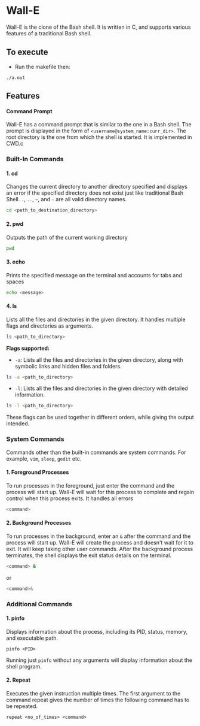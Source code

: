 # Wall-E 
Wall-E is the clone of the Bash shell. It is written in C, and supports various features of a traditional Bash shell. <br>

## To execute
* Run the makefile then: <br>
```
./a.out
```

## Features

#### Command Prompt

Wall-E has a command prompt that is similar to the one in a Bash shell. The prompt is displayed in the form of `<username@system_name:curr_dir>`.
The root directory is the one from which the shell is started.
It is implemented in CWD.c

### Built-In Commands

#### 1. cd
Changes the current directory to another directory specified and displays an error if the specified directory does not exist just like traditional Bash Shell.
`.`, `..`, `~`, and `-` are all valid directory names.

```bash
cd <path_to_destination_directory>
```

#### 2.  pwd

Outputs the path of the current working directory

```bash
pwd
```

#### 3.  echo

Prints the specified message on the terminal and accounts for tabs and spaces

``` bash
echo <message>
```


#### 4.  ls

Lists all the files and directories in the given directory. It handles multiple flags and directories as arguments.

```bash
ls <path_to_directory> 
```

**Flags supported:**  
- `-a`: Lists all the files and directories in the given directory, along with symbolic links and hidden files and folders.

```bash 
ls -a <path_to_directory> 
```

- `-l`: Lists all the files and directories in the given directory with detailed information.
```bash
ls -l <path_to_directory> 
```

These flags can be used together in different orders, while giving the output intended.
<br>


### System Commands

Commands other than the built-in commands are system commands. For example, `vim`, `sleep`, `gedit` etc.

#### 1. Foreground Processes
To run processes in the foreground, just enter the command and the process will start up.
Wall-E will wait for this process to complete and regain control when this process exits.
It handles all errors 

```bash
<command>
```


#### 2. Background Processes
To run processes in the background, enter an `&` after the command and the process will start up.
Wall-E will create the process and doesn't wait for it to exit. It will keep taking other user commands.
After the background process terminates, the shell displays the exit status details on the terminal.

```bash
<command> &
```
or 
```bash
<command>&
```

### Additional Commands

#### 1. pinfo
Displays information about the process, including its PID, status, memory, and executable path.
```
pinfo <PID>
```
Running just `pinfo` without any arguments will display information about the shell program.

#### 2. Repeat

Executes the given instruction multiple times. The first argument to the command repeat gives the number of times the following command has to be repeated.

```
repeat <no_of_times> <command>
```